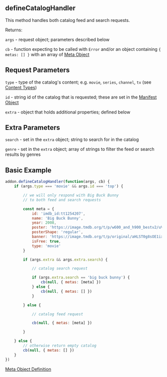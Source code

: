 ## defineCatalogHandler

This method handles both catalog feed and search requests.


Returns:

`args` - request object; parameters described below

`cb` - function expecting to be called with `Error` and/or an object containing `{ metas: [] }` with an array of [Meta Object](../responses/meta.md)



## Request Parameters

``type`` - type of the catalog's content; e.g. `movie`, `series`, `channel`, `tv` (see [Content Types](../responses/content.types.md))

``id`` - string id of the catalog that is requested; these are set in the [Manifest Object](../responses/manifest.md)

``extra`` - object that holds additional properties; defined below


## Extra Parameters

``search`` - set in the `extra` object; string to search for in the catalog

``genre`` - set in the `extra` object; array of strings to filter the feed or search results by genres


## Basic Example


```javascript
addon.defineCatalogHandler(function(args, cb) {
	if (args.type === 'movie' && args.id === 'top') {

		// we will only respond with Big Buck Bunny
		// to both feed and search requests

		const meta = {
			id: 'imdb_id:tt1254207',
			name: 'Big Buck Bunny',
			year: 2008,
			poster: 'https://image.tmdb.org/t/p/w600_and_h900_bestv2/uVEFQvFMMsg4e6yb03xOfVsDz4o.jpg',
			posterShape: 'regular',
			banner: 'https://image.tmdb.org/t/p/original/aHLST0g8sOE1ixCxRDgM35SKwwp.jpg',
			isFree: true,
			type: 'movie'
		}

		if (args.extra && args.extra.search) {

			// catalog search request

			if (args.extra.search == 'big buck bunny') {
				cb(null, { metas: [meta] })
			} else {
				cb(null, { metas: [] })
			}

		} else {

			// catalog feed request

			cb(null, { metas: [meta] })

		}

	} else {
		// otherwise return empty catalog
		cb(null, { metas: [] })
	}
})
```

[Meta Object Definition](../responses/meta.md)
